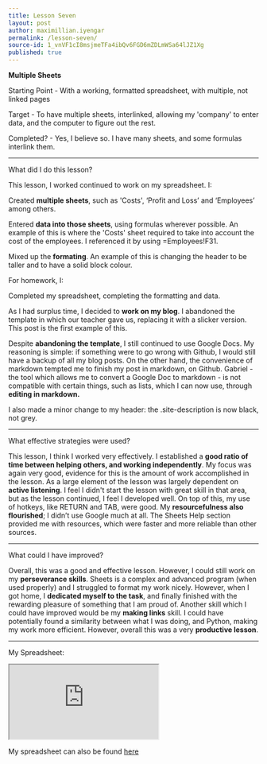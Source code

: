 ```yaml
---
title: Lesson Seven
layout: post
author: maximillian.iyengar
permalink: /lesson-seven/
source-id: 1_vnVF1cI8msjmeTFa4ibQv6FGD6mZDLmWSa64lJZ1Xg
published: true
---
```


**Multiple Sheets**
 
Starting Point - With a working, formatted spreadsheet, with multiple, not linked pages

Target - To have multiple sheets, interlinked, allowing my 'company' to enter data, and the computer to figure out the rest.

Completed? - Yes, I believe so. I have many sheets, and some formulas interlink them.

***
What did I do this lesson?

This lesson, I worked continued to work on my spreadsheet. I:

Created **multiple sheets**, such as 'Costs', ‘Profit and Loss’ and ‘Employees’ among others.

Entered **data into those sheets**, using formulas wherever possible. An example of this is where the 'Costs' sheet required to take into account the cost of the employees. I referenced it by using =Employees!F31.

Mixed up the **formating**. An example of this is changing the header to be taller and to have a solid block colour.

For homework, I:

Completed my spreadsheet, completing the formatting and data.

As I had surplus time, I decided to **work on my blog**. I abandoned the template in which our teacher gave us, replacing it with a slicker version. This post is the first example of this.

Despite **abandoning the template**, I still continued to use Google Docs. My reasoning is simple: if something were to go wrong with Github, I would still have a backup of all my blog posts. On the other hand, the convenience of markdown tempted me to finish my post in markdown, on Github. Gabriel - the tool which allows me to convert a Google Doc to markdown - is not compatible with certain things, such as lists, which I can now use, through **editing in markdown.**

I also made a minor change to my header: the .site-description is now black, not grey.

***
What effective strategies were used?

This lesson, I think I worked very effectively. I established a **good ratio of time between helping others, and working independently**. My focus was again very good, evidence for this is the amount of work accomplished in the lesson. As a large element of the lesson was largely dependent on **active listening**. I feel I didn't start the lesson with great skill in that area, but as the lesson continued, I feel I developed well. On top of this, my use of hotkeys, like RETURN and TAB, were good. My **resourcefulness also flourished**; I didn’t use Google much at all. The Sheets Help section provided me with resources, which were faster and more reliable than other sources.

***
What could I have improved?

Overall, this was a good and effective lesson. However, I could still work on my **perseverance skills**. Sheets is a complex and advanced program (when used properly) and I struggled to format my work nicely. However, when I got home, I **dedicated myself to the task**, and finally finished with the rewarding pleasure of something that I am proud of. Another skill which I could have improved would be my **making links** skill. I could have potentially found a similarity between what I was doing, and Python, making my work more efficient. However, overall this was a very **productive lesson**.

***
My Spreadsheet:

<iframe src="https://docs.google.com/spreadsheets/d/1wUKhHruzBN7f4djRke0gPQcLy_0XdAU3B7Dk2CKLrjQ/pubhtml?widget=true&amp;headers=false"></iframe>

My spreadsheet can also be found <a href="https://docs.google.com/spreadsheets/d/1wUKhHruzBN7f4djRke0gPQcLy_0XdAU3B7Dk2CKLrjQ/edit?usp=sharing">here</a>

